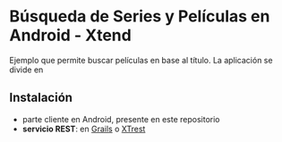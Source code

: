 # Búsqueda de Series y Películas en Android - Xtend

Ejemplo que permite buscar películas en base al título. La aplicación se divide en

## Instalación
* parte cliente en Android, presente en este repositorio
* **servicio REST**: en [Grails](https://github.com/uqbar-project/eg-videoclub-ui-grails) o [XTrest](https://github.com/uqbar-project/eg-videoclub-xtrest) 
